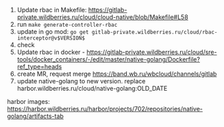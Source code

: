 
1. Update rbac in Makefile: https://gitlab-private.wildberries.ru/cloud/cloud-native/blob/Makefile#L58
2. run `make generate-controller-rbac`
3. update in go mod: `go get gitlab-private.wildberries.ru/cloud/rbac-interceptor@v$VERSION$`
4. check
5. Update rbac in docker - https://gitlab-private.wildberries.ru/cloud/sre-tools/docker_containers/-/edit/master/native-golang/Dockerfile?ref_type=heads
6. create MR, request merge https://band.wb.ru/wbcloud/channels/gitlab
7. update native-golang to new version. replace harbor.wildberries.ru/cloud/native-golang:OLD_DATE

harbor images: https://harbor.wildberries.ru/harbor/projects/702/repositories/native-golang/artifacts-tab